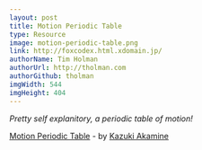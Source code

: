 ```yaml
---
layout: post
title: Motion Periodic Table
type: Resource
image: motion-periodic-table.png
link: http://foxcodex.html.xdomain.jp/
authorName: Tim Holman
authorUrl: http://tholman.com
authorGithub: tholman
imgWidth: 544
imgHeight: 404
---
```


_Pretty self explanitory, a periodic table of motion!_

[Motion Periodic Table](http://foxcodex.html.xdomain.jp/) - by [Kazuki Akamine](https://www.facebook.com/kazuki.akamine.16)
